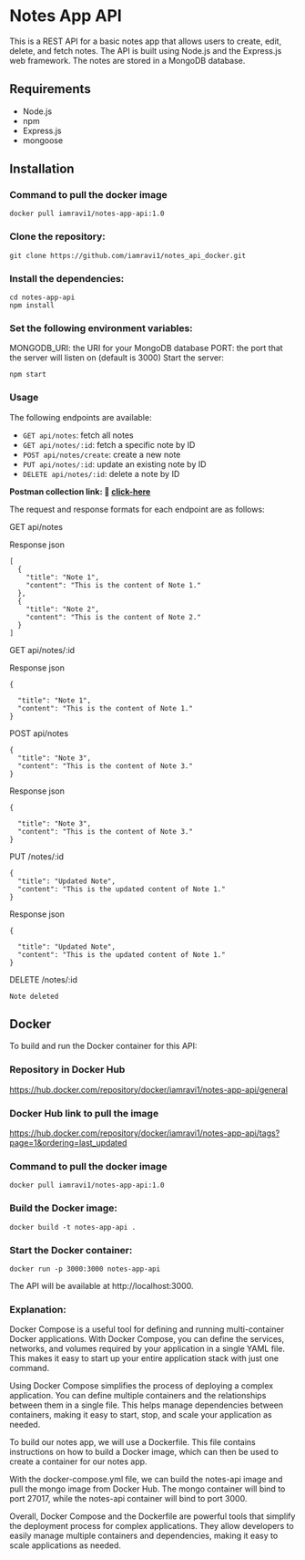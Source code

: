 # Notes App API
This is a REST API for a basic notes app that allows users to create, edit, delete, and fetch notes. The API is built using Node.js and the Express.js web framework. The notes are stored in a MongoDB database.

## Requirements
- Node.js
- npm
- Express.js
- mongoose
## Installation
### Command to pull the docker image

```
docker pull iamravi1/notes-app-api:1.0
```
### Clone the repository:
```
git clone https://github.com/iamravi1/notes_api_docker.git
```
### Install the dependencies:
```
cd notes-app-api
npm install
```
### Set the following environment variables:
MONGODB_URI: the URI for your MongoDB database
PORT: the port that the server will listen on (default is 3000)
Start the server:
```
npm start
```
### Usage
The following endpoints are available:

- `GET api/notes`: fetch all notes
- `GET api/notes/:id`: fetch a specific note by ID
- `POST api/notes/create`: create a new note
- `PUT api/notes/:id`: update an existing note by ID
- `DELETE api/notes/:id`: delete a note by ID

**Postman collection link: 🔗 [click-here](https://www.postman.com/ravi-s-kl/workspace/notes-api/request/20367997-b1c5d899-7e73-4a2a-8514-aae215a6f813)**

The request and response formats for each endpoint are as follows:

GET api/notes

Response
json
```
[
  {
    "title": "Note 1",
    "content": "This is the content of Note 1."
  },
  {
    "title": "Note 2",
    "content": "This is the content of Note 2."
  }
]
```
GET api/notes/:id

Response
json
```
{

  "title": "Note 1",
  "content": "This is the content of Note 1."
}
```
POST api/notes

```
{
  "title": "Note 3",
  "content": "This is the content of Note 3."
}
```
Response
json
```
{

  "title": "Note 3",
  "content": "This is the content of Note 3."
}
```
PUT /notes/:id
```
{
  "title": "Updated Note",
  "content": "This is the updated content of Note 1."
}
```
Response
json
```
{

  "title": "Updated Note",
  "content": "This is the updated content of Note 1."
}
```
DELETE /notes/:id

```
Note deleted
```

## Docker
To build and run the Docker container for this API:

### Repository in Docker Hub

https://hub.docker.com/repository/docker/iamravi1/notes-app-api/general

### Docker Hub link to pull the image

https://hub.docker.com/repository/docker/iamravi1/notes-app-api/tags?page=1&ordering=last_updated

### Command to pull the docker image

```
docker pull iamravi1/notes-app-api:1.0
```

### Build the Docker image:
```
docker build -t notes-app-api .
```
### Start the Docker container:
```
docker run -p 3000:3000 notes-app-api
```
The API will be available at http://localhost:3000.

### Explanation:
Docker Compose is a useful tool for defining and running multi-container Docker applications. With Docker Compose, you can define the services, networks, and volumes required by your application in a single YAML file. This makes it easy to start up your entire application stack with just one command.

Using Docker Compose simplifies the process of deploying a complex application. You can define multiple containers and the relationships between them in a single file. This helps manage dependencies between containers, making it easy to start, stop, and scale your application as needed.

To build our notes app, we will use a Dockerfile. This file contains instructions on how to build a Docker image, which can then be used to create a container for our notes app.

With the docker-compose.yml file, we can build the notes-api image and pull the mongo image from Docker Hub. The mongo container will bind to port 27017, while the notes-api container will bind to port 3000.

Overall, Docker Compose and the Dockerfile are powerful tools that simplify the deployment process for complex applications. They allow developers to easily manage multiple containers and dependencies, making it easy to scale applications as needed.
